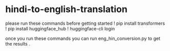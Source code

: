 # hindi-to-english-translation

please run these commands before getting started 
! pip install transformers
! pip install huggingface_hub
! huggingface-cli login



once you run these commands you can run eng_hin_conversion.py to get the results .
